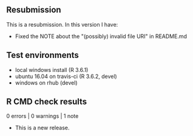 ## Resubmission
This is a resubmission. In this version I have:

* Fixed the NOTE about the "(possibly) invalid file URI" in README.md

## Test environments
* local windows install (R 3.6.1)
* ubuntu 16.04 on travis-ci (R 3.6.2, devel)
* windows on rhub (devel)

## R CMD check results

0 errors | 0 warnings | 1 note

* This is a new release.
